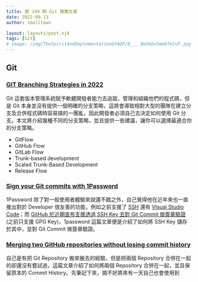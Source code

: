 ```yaml
---
title: 第 149 期 Git 推薦文章
date: 2022-09-13
author: smalltown

layout: layouts/post.njk
tags: [Git]
# image: /img/TheSpiritAndImplementationOfAOP/0____Bm36Dv5mm97e2vF.jpg
---
```


## Git

<!-- summary -->
### [GIT Branching Strategies in 2022](https://faun.pub/git-branching-strategies-in-2022-83938c5784d8)

Git 這套版本管理系統賦予軟體開發者能力去追蹤，管理和組織他們的程式碼，但是 Git 本身並沒有提供一個明確的分支策略，這將會導致相對大型的團隊在建立分支及合併程式碼時容易搞的一團亂，因此開發者必須自己去決定如何使用 Git 分支。本文將介紹幾種不同的分支策略，並且提供一些建議，讓你可以選擇最適合你的分支策略。

- GitFlow
- GitHub Flow
- GitLab Flow
- Trunk-based development
- Scaled Trunk-Based Development
- Release Flow

<!-- summary -->

### [Sign your Git commits with 1Password](https://blog.1password.com/git-commit-signing/)

1Password 除了對一般使用者體驗來說還不錯之外，自己覺得他在近年來也一直推出對於 Developer 很友善的功能，例如之前支援了 [SSH](https://developer.1password.com/docs/ssh/) 還有 [VIsual Studio Code](https://blog.1password.com/1password-visual-studio-code)；而 [GitHub 於近期宣布支援透過 SSH Key 去對 Git Commit 做簽章驗證](https://github.blog/changelog/2022-08-23-ssh-commit-verification-now-supported/) (之前只支援 GPG Key)，1password 這篇文章便是介紹了如何將 SSH Key 儲存於其中，並對 Git Commit 做簽章驗證。

### [Merging two GitHub repositories without losing commit history](https://hacks.mozilla.org/2022/08/merging-two-github-repositories-without-losing-commit-history/)

自己是有把 Git Repository 搬來搬去的經驗，但是把兩個 Repository 合併在一起的卻還沒有嘗試過，這篇文章介紹了如何將兩個 Repository 合併在一起，並且保留原本的 Commit History。先筆記下來，搞不好將來有一天自己也會使用到